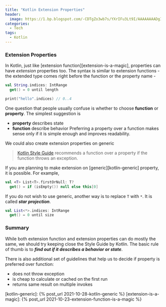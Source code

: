 ```yaml
---
title: "Kotlin Extension Properties"
header:
  image: https://1.bp.blogspot.com/-CDTgZo3wb7s/YXrIFu3Lt9I/AAAAAAAADgI/T4eclKtuyHUB1OLc7_wUtacVR53lzBHUgCLcBGAsYHQ/s500/af4caf96e61e074646c1ef2b051ffca0%2B%25281%2529.jpg
categories:
  - Tech
tags:
  - Kotlin
---
```


### Extension Properties

In Kotlin, just like [extension function][extension-is-a-magic], properties can have _extension_ properties too. The syntax is similar to extension functions - the extended type comes right before the function or the property name -

```kotlin
val String.indices: IntRange
  get() = 0 until length

print("hello".indices) // 0..4
```

One question that people usually confuse is whether to choose **function** or **property**. The simplest suggestion is

- **property** describes state
- **function** describe behavior
  Preferring a property over a function makes sense only if it is simple enough and improves readability.

We could also create extension properties on generic

> [Kotlin Style Guide][kotlin-style-guide] recommends a function over a property if the function throws an exception.

If you are planning to make extension on [generic][kotlin-generic] property, it is possible. For example,

```kotlin
val <T> List<T>.firstOrNull: T?
  get() = if (isEmpty()) null else this[0]
```

If you do not wish to use generic, another way is to replace `T` with `*`. It is called **_star projection_**.

```kotlin
val List<*>.indices: IntRange
  get() = 0 until size
```

### Summary

While both extension function and extension properties can do mostly the same, we should try keeping close the Style Guide by Kotlin. The basic rule of thumb is to **_find out if it describes a behavior or state_**.

There is also additional set of guidelines that help us to decide if property is preferred over function:

- does not throw exception
- is cheap to calculate or cached on the first run
- returns same result on multiple invokes

[kotlin-style-guide]: https://kotlinlang.org/docs/coding-conventions.html

[kotlin-generic]: {% post_url 2021-10-28-kotlin-generic %}
[extension-is-a-magic]: {% post_url 2021-10-23-extension-function-is-a-magic %}
